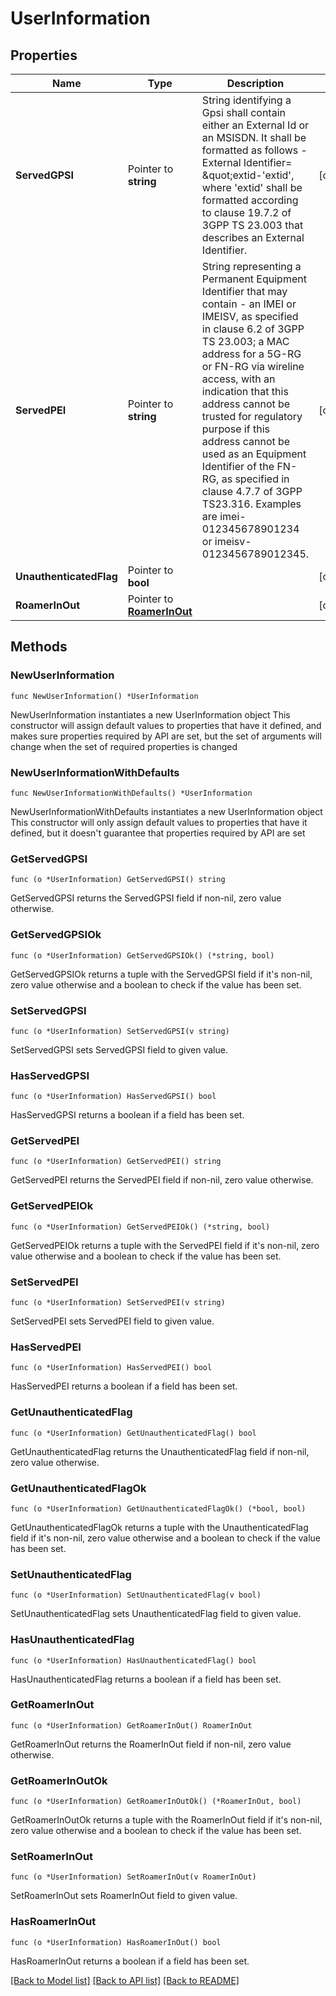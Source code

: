 # UserInformation

## Properties

Name | Type | Description | Notes
------------ | ------------- | ------------- | -------------
**ServedGPSI** | Pointer to **string** | String identifying a Gpsi shall contain either an External Id or an MSISDN.  It shall be formatted as follows -External Identifier&#x3D; \&quot;extid-&#39;extid&#39;, where &#39;extid&#39;  shall be formatted according to clause 19.7.2 of 3GPP TS 23.003 that describes an  External Identifier.   | [optional] 
**ServedPEI** | Pointer to **string** | String representing a Permanent Equipment Identifier that may contain - an IMEI or IMEISV, as  specified in clause 6.2 of 3GPP TS 23.003; a MAC address for a 5G-RG or FN-RG via  wireline  access, with an indication that this address cannot be trusted for regulatory purpose if this  address cannot be used as an Equipment Identifier of the FN-RG, as specified in clause 4.7.7  of 3GPP TS23.316. Examples are imei-012345678901234 or imeisv-0123456789012345.   | [optional] 
**UnauthenticatedFlag** | Pointer to **bool** |  | [optional] 
**RoamerInOut** | Pointer to [**RoamerInOut**](RoamerInOut.md) |  | [optional] 

## Methods

### NewUserInformation

`func NewUserInformation() *UserInformation`

NewUserInformation instantiates a new UserInformation object
This constructor will assign default values to properties that have it defined,
and makes sure properties required by API are set, but the set of arguments
will change when the set of required properties is changed

### NewUserInformationWithDefaults

`func NewUserInformationWithDefaults() *UserInformation`

NewUserInformationWithDefaults instantiates a new UserInformation object
This constructor will only assign default values to properties that have it defined,
but it doesn't guarantee that properties required by API are set

### GetServedGPSI

`func (o *UserInformation) GetServedGPSI() string`

GetServedGPSI returns the ServedGPSI field if non-nil, zero value otherwise.

### GetServedGPSIOk

`func (o *UserInformation) GetServedGPSIOk() (*string, bool)`

GetServedGPSIOk returns a tuple with the ServedGPSI field if it's non-nil, zero value otherwise
and a boolean to check if the value has been set.

### SetServedGPSI

`func (o *UserInformation) SetServedGPSI(v string)`

SetServedGPSI sets ServedGPSI field to given value.

### HasServedGPSI

`func (o *UserInformation) HasServedGPSI() bool`

HasServedGPSI returns a boolean if a field has been set.

### GetServedPEI

`func (o *UserInformation) GetServedPEI() string`

GetServedPEI returns the ServedPEI field if non-nil, zero value otherwise.

### GetServedPEIOk

`func (o *UserInformation) GetServedPEIOk() (*string, bool)`

GetServedPEIOk returns a tuple with the ServedPEI field if it's non-nil, zero value otherwise
and a boolean to check if the value has been set.

### SetServedPEI

`func (o *UserInformation) SetServedPEI(v string)`

SetServedPEI sets ServedPEI field to given value.

### HasServedPEI

`func (o *UserInformation) HasServedPEI() bool`

HasServedPEI returns a boolean if a field has been set.

### GetUnauthenticatedFlag

`func (o *UserInformation) GetUnauthenticatedFlag() bool`

GetUnauthenticatedFlag returns the UnauthenticatedFlag field if non-nil, zero value otherwise.

### GetUnauthenticatedFlagOk

`func (o *UserInformation) GetUnauthenticatedFlagOk() (*bool, bool)`

GetUnauthenticatedFlagOk returns a tuple with the UnauthenticatedFlag field if it's non-nil, zero value otherwise
and a boolean to check if the value has been set.

### SetUnauthenticatedFlag

`func (o *UserInformation) SetUnauthenticatedFlag(v bool)`

SetUnauthenticatedFlag sets UnauthenticatedFlag field to given value.

### HasUnauthenticatedFlag

`func (o *UserInformation) HasUnauthenticatedFlag() bool`

HasUnauthenticatedFlag returns a boolean if a field has been set.

### GetRoamerInOut

`func (o *UserInformation) GetRoamerInOut() RoamerInOut`

GetRoamerInOut returns the RoamerInOut field if non-nil, zero value otherwise.

### GetRoamerInOutOk

`func (o *UserInformation) GetRoamerInOutOk() (*RoamerInOut, bool)`

GetRoamerInOutOk returns a tuple with the RoamerInOut field if it's non-nil, zero value otherwise
and a boolean to check if the value has been set.

### SetRoamerInOut

`func (o *UserInformation) SetRoamerInOut(v RoamerInOut)`

SetRoamerInOut sets RoamerInOut field to given value.

### HasRoamerInOut

`func (o *UserInformation) HasRoamerInOut() bool`

HasRoamerInOut returns a boolean if a field has been set.


[[Back to Model list]](../README.md#documentation-for-models) [[Back to API list]](../README.md#documentation-for-api-endpoints) [[Back to README]](../README.md)



